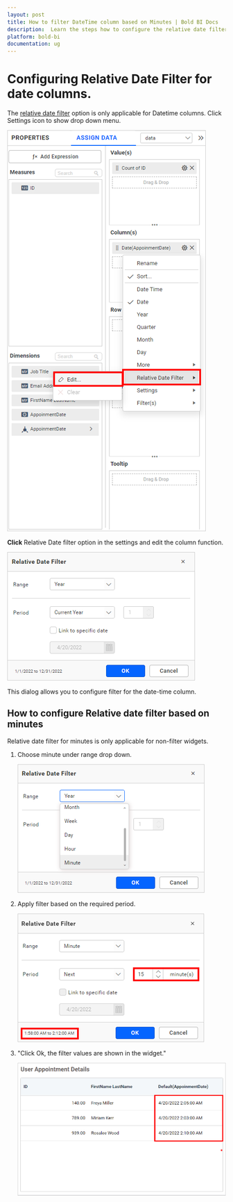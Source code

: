 ```yaml
---
layout: post
title: How to filter DateTime column based on Minutes | Bold BI Docs
description:  Learn the steps how to configure the relative date filter for DateTime column type and filter the values based on Minutes in dashboard widget using Bold BI.
platform: bold-bi
documentation: ug
---
```


# Configuring Relative Date Filter for date columns.

The [relative date filter](/visualizing-data/working-with-widgets/configuring-widget-filters/#configuring-filter-for-date-column) option is only applicable for Datetime columns. Click Settings icon to show drop down menu.

   ![Relative date](/static/assets/faq/images/relative-date.png#max-width=100%)

**Click** Relative Date filter option in the settings and edit the column function.

   ![Relative date window](/static/assets/faq/images/relative-date-window.png#max-width=100%)

This dialog allows you to configure filter for the date-time column.

## How to configure Relative date filter based on minutes

Relative date filter for minutes is only applicable for non-filter widgets.

1. Choose minute under range drop down.

   ![Relative date minute](/static/assets/faq/images/relative-date-minute.png#max-width=100%)

2. Apply filter based on the required period.

   ![Relative date minute last](/static/assets/faq/images/relative-date-minute-last.png#max-width=80%)

3. "Click Ok, the filter values are shown in the widget."

   ![Relative date minute result](/static/assets/faq/images/relative-date-minute-result.png#max-width=40%)


